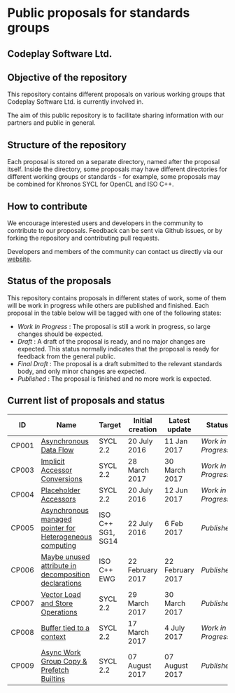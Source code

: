 # Public proposals for standards groups
## Codeplay Software Ltd.

## Objective of the repository

This repository contains different proposals on various working groups
that Codeplay Software Ltd. is currently involved in.

The aim of this public repository is to facilitate sharing information
with our partners and public in general.

## Structure of the repository

Each proposal is stored on a separate directory, named after the proposal
itself. Inside the directory, some proposals may have different directories
for different working groups or standards - for example, some proposals may
be combined for Khronos SYCL for OpenCL and ISO C++.

## How to contribute

We encourage interested users and developers in the community to contribute
to our proposals. Feedback can be sent via Github issues, or by forking
the repository and contributing pull requests.

Developers and members of the community can contact us directly via our
[website](https://www.codeplay.com/support/contact/).

## Status of the proposals

This repository contains proposals in different states of work,
some of them will be work in progress while others are published and finished.
Each proposal in the table below will be tagged with one of the following states:

* _Work In Progress_ : The proposal is still a work in progress, so large changes should be expected.
* _Draft_ : A draft of the proposal is ready, and no major changes are expected. This status normally indicates that the proposal is ready for feedback from the general public.
* _Final Draft_ : The proposal is a draft submitted to the relevant standards body, and only minor changes are expected.
* _Published_ : The proposal is finished and no more work is expected.

## Current list of proposals and status

| ID | Name                   | Target | Initial creation | Latest update | Status |
| --- | ---------------------- | ------ | ---------------- | ------------- | ------ |
| CP001 | [Asynchronous Data Flow](asynchronous-data-flow/index.md) | SYCL 2.2 |   20 July 2016   | 11 Jan 2017   | _Work in Progress_  |
| CP003 | [Implicit Accessor Conversions](implicit-accessor-conversions/sycl-2.2/implicit-accessor-conversions.md) | SYCL 2.2 | 28 March 2017 | 30 March 2017 | _Work in Progress_ |
| CP004 | [Placeholder Accessors](placeholder_accessors.md) | SYCL 2.2 | 20 July 2016 | 12 Jun 2017 | _Work in Progress_ |
| CP005 | [Asynchronous managed pointer for Heterogeneous computing](managed-pointer/index.md) | ISO C++ SG1, SG14 | 22 July 2016 | 6 Feb 2017 | _Published_ |
| CP006 | [Maybe unused attribute in decomposition declarations](defects-2017-02/cpp-17/maybe-unused-decomposition-decls.md) | ISO C++ EWG | 22 February 2017 | 22 February 2017 | _Published_ |
| CP007 | [Vector Load and Store Operations](vector-operations/sycl-2.2/vector-loads-and-stores.md) | SYCL 2.2 | 29 March 2017 | 30 March 2017 | _Published_ |
| CP008 | [Buffer tied to a context](tied-buffer/index.md) | SYCL 2.2 | 17 March 2017 | 4 July 2017 | _Work in Progress_ |
| CP009 | [Async Work Group Copy & Prefetch Builtins](async-work-group-copy/index.md) | SYCL 2.2 | 07 August 2017 | 07 August 2017 | _Published_ |

